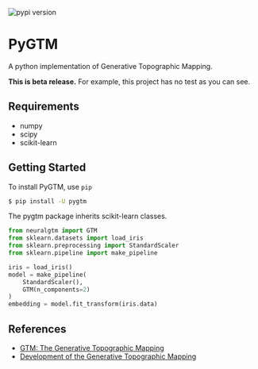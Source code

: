 ![pypi version](https://img.shields.io/pypi/v/pygtm.svg)

# PyGTM

A python implementation of Generative Topographic Mapping.

**This is beta release.**
For example, this project has no test as you can see.

## Requirements

- numpy
- scipy
- scikit-learn

## Getting Started

To install PyGTM, use `pip`

```bash
$ pip install -U pygtm
```

The pygtm package inherits scikit-learn classes.

```python
from neuralgtm import GTM
from sklearn.datasets import load_iris
from sklearn.preprocessing import StandardScaler
from sklearn.pipeline import make_pipeline

iris = load_iris()
model = make_pipeline(
    StandardScaler(),
    GTM(n_components=2)
)
embedding = model.fit_transform(iris.data)
```

## References

- [GTM: The Generative Topographic Mapping](https://www.microsoft.com/en-us/research/publication/gtm-the-generative-topographic-mapping/)
- [Development of the Generative Topographic Mapping](https://www.microsoft.com/en-us/research/publication/developments-of-the-generative-topographic-mapping/)
